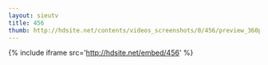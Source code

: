 ```yaml
---
layout: sieutv
title: 456
thumb: http://hdsite.net/contents/videos_screenshots/0/456/preview_360p.mp4.jpg
---
```

{% include iframe src='http://hdsite.net/embed/456' %}
 
